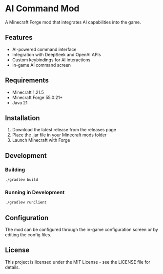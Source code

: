 # AI Command Mod

A Minecraft Forge mod that integrates AI capabilities into the game.

## Features

- AI-powered command interface
- Integration with DeepSeek and OpenAI APIs
- Custom keybindings for AI interactions
- In-game AI command screen

## Requirements

- Minecraft 1.21.5
- Minecraft Forge 55.0.21+
- Java 21

## Installation

1. Download the latest release from the releases page
2. Place the .jar file in your Minecraft mods folder
3. Launch Minecraft with Forge

## Development

### Building

```bash
./gradlew build
```

### Running in Development

```bash
./gradlew runClient
```

## Configuration

The mod can be configured through the in-game configuration screen or by editing the config files.

## License

This project is licensed under the MIT License - see the LICENSE file for details.